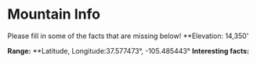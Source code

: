 # Mountain Info
Please fill in some of the facts that are missing below!
**Elevation: 14,350' 

**Range:**
**Latitude, Longitude:37.577473°, -105.485443°
**Interesting facts:**
